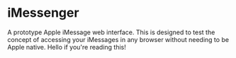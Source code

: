 # iMessenger
A prototype Apple iMessage web interface. This is designed to test the concept of accessing your iMessages in any browser without needing to be Apple native.
Hello if you're reading this!
